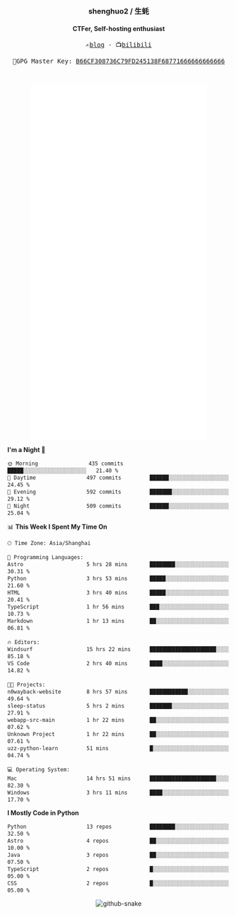 <h3 align="center"> shenghuo2 / 生蚝 </h3>
<h4 align="center" >CTFer, Self-hosting enthusiast</h3>


<p align="center">
  <samp>
    ✍️<a href="https://blog.shenghuo2.top/">blog</a> -
    📺<a href="https://space.bilibili.com/85894935">bilibili</a>
  </samp>
</p>
<p align="center">
  <samp>
     🔐GPG Master Key: <a align="center" href="https://github.com/shenghuo2.gpg">B66CF308736C79FD245138F68771666666666666</a>
  </samp>
</p>
<br>
<p align="center">
  <a href="https://github.com/shenghuo2">
    <img width="400" align="top" src="https://github.com/shenghuo2/shenghuo2/blob/main/metrics.left.svg" />
  </a>
  <a href="https://github.com/shenghuo2">
    <img width="400" align="top" src="https://github.com/shenghuo2/shenghuo2/blob/main/metrics.right.svg" />
  </a>
</p>


<!--START_SECTION:waka-->
**I'm a Night 🦉** 

```text
🌞 Morning                435 commits         █████░░░░░░░░░░░░░░░░░░░░   21.40 % 
🌆 Daytime                497 commits         ██████░░░░░░░░░░░░░░░░░░░   24.45 % 
🌃 Evening                592 commits         ███████░░░░░░░░░░░░░░░░░░   29.12 % 
🌙 Night                  509 commits         ██████░░░░░░░░░░░░░░░░░░░   25.04 % 
```


📊 **This Week I Spent My Time On** 

```text
🕑︎ Time Zone: Asia/Shanghai

💬 Programming Languages: 
Astro                    5 hrs 28 mins       ████████░░░░░░░░░░░░░░░░░   30.31 % 
Python                   3 hrs 53 mins       █████░░░░░░░░░░░░░░░░░░░░   21.60 % 
HTML                     3 hrs 40 mins       █████░░░░░░░░░░░░░░░░░░░░   20.41 % 
TypeScript               1 hr 56 mins        ███░░░░░░░░░░░░░░░░░░░░░░   10.73 % 
Markdown                 1 hr 13 mins        ██░░░░░░░░░░░░░░░░░░░░░░░   06.81 % 

🔥 Editors: 
Windsurf                 15 hrs 22 mins      █████████████████████░░░░   85.18 % 
VS Code                  2 hrs 40 mins       ████░░░░░░░░░░░░░░░░░░░░░   14.82 % 

🐱‍💻 Projects: 
n0wayback-website        8 hrs 57 mins       ████████████░░░░░░░░░░░░░   49.64 % 
sleep-status             5 hrs 2 mins        ███████░░░░░░░░░░░░░░░░░░   27.91 % 
webapp-src-main          1 hr 22 mins        ██░░░░░░░░░░░░░░░░░░░░░░░   07.62 % 
Unknown Project          1 hr 22 mins        ██░░░░░░░░░░░░░░░░░░░░░░░   07.61 % 
uzz-python-learn         51 mins             █░░░░░░░░░░░░░░░░░░░░░░░░   04.74 % 

💻 Operating System: 
Mac                      14 hrs 51 mins      █████████████████████░░░░   82.30 % 
Windows                  3 hrs 11 mins       ████░░░░░░░░░░░░░░░░░░░░░   17.70 % 
```

**I Mostly Code in Python** 

```text
Python                   13 repos            ████████░░░░░░░░░░░░░░░░░   32.50 % 
Astro                    4 repos             ██░░░░░░░░░░░░░░░░░░░░░░░   10.00 % 
Java                     3 repos             ██░░░░░░░░░░░░░░░░░░░░░░░   07.50 % 
TypeScript               2 repos             █░░░░░░░░░░░░░░░░░░░░░░░░   05.00 % 
CSS                      2 repos             █░░░░░░░░░░░░░░░░░░░░░░░░   05.00 % 
```




<!--END_SECTION:waka-->


<div align="center">
  <picture>
    <source media="(prefers-color-scheme: dark)" srcset="https://gist.githubusercontent.com/shenghuo2/bfce20b14ab0484cef03bae6e60e0b3a/raw/github-snake-dark.svg" />
    <source media="(prefers-color-scheme: light)" srcset="https://gist.githubusercontent.com/shenghuo2/bfce20b14ab0484cef03bae6e60e0b3a/raw/github-snake.svg" />
    <img alt="github-snake" src="https://gist.githubusercontent.com/shenghuo2/bfce20b14ab0484cef03bae6e60e0b3a/raw/github-snake.svg" />
  </picture>
</div>

<!--
**shenghuo2/shenghuo2** is a ✨ _special_ ✨ repository because its `README.md` (this file) appears on your GitHub profile.

Here are some ideas to get you started:

- 🔭 I’m currently working on ...
- 🌱 I’m currently learning ...
- 👯 I’m looking to collaborate on ...
- 🤔 I’m looking for help with ...
- 💬 Ask me about ...
- 📫 How to reach me: ...
- 😄 Pronouns: ...
- ⚡ Fun fact: ...
-->
